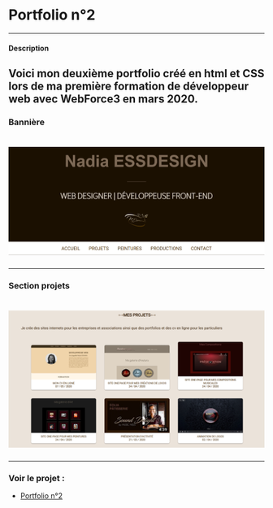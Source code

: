 # Portfolio n°2
---
#### Description

Voici mon deuxième portfolio créé en html et CSS lors de ma première formation de développeur web avec WebForce3 en mars 2020.
---

### Bannière 
# ![portfolio2](https://github.com/nadiaprojets/portfolio2/blob/master/portfolio-baner.png)
---

### Section projets
# ![portfolio2 section](https://github.com/nadiaprojets/portfolio2/blob/master/portfolio2-section.png)
---

### Voir le projet :

* [Portfolio n°2](https://nadiaprojets.github.io/portfolio2/) 
